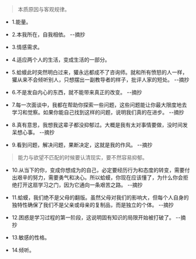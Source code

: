 >本质原因与客观规律。

- 1.能量。

- 2.本我所在，自我相依。 --摘抄

- 3.情感需求。

- 4.适应两个人的生活，变成生活的一部分。

- 5.蛤蟆此时突然明白过来，獾永远都成不了咨询师。就和所有愤怒的人一样，獾从来不会倾听别人，只想摆出一副教导者的样子，批评人家的短处。 --摘抄

- 6.不是发自内心的东西，就不能带来真正的改变。 --摘抄

- 7.每一次面谈中，我都在帮助你探索一些问题，这些问题能让你最大限度地去学习和觉察。如果你能自己找到这样的问题，说明我们真的在进步。 --摘抄

- 8.真有意思，我想我这辈子都没抑郁过。大概是我有太对事情要做，没时间发呆想心事。 --摘抄

- 9.看到问题，解决问题，果断决定，这就是我的作风。 --摘抄

>能力与欲望不匹配的时候要认清现实，要不然容易抑郁。

- 10.从当下的你，变成你想成为的自己，必定要经历行为和态度的转变，需要付出艰辛的努力，需要勇气和决心。所以蛤蟆，你现在应该懂了，为什么你会拒绝打开这扇学习之门，因为它通向一条艰苦之路。 --摘抄

- 11.蛤蟆，我们绝不是父母的翻版。虽然父母对我们的影响大，但每个人自身的独特性确保了我们不是父亲或母亲的复制品，而是独立的个体。 --摘抄

- 12.困惑是学习过程的第一阶段，这说明固有知识的局限开始被打破了。 --摘抄

- 13.敏感的性格。

- 14.倾听。
